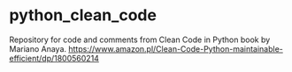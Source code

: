 # python_clean_code

Repository for code and comments from Clean Code in Python book by Mariano Anaya.
https://www.amazon.pl/Clean-Code-Python-maintainable-efficient/dp/1800560214
